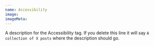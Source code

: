 ```yaml
---
name: Accessibility
image:
imageMeta:
---
```

A description for the Accessibility tag. If you delete this line it will say
`A collection of X posts` where the description should go.
